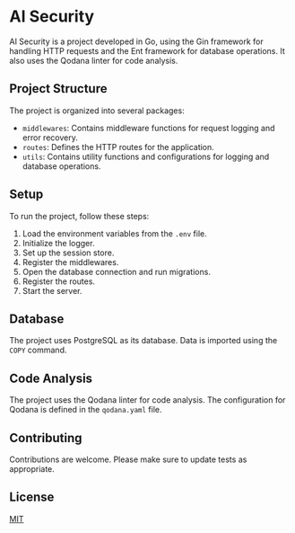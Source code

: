 # AI Security

AI Security is a project developed in Go, using the Gin framework for handling HTTP requests and the Ent framework for database operations. It also uses the Qodana linter for code analysis.

## Project Structure

The project is organized into several packages:

- `middlewares`: Contains middleware functions for request logging and error recovery.
- `routes`: Defines the HTTP routes for the application.
- `utils`: Contains utility functions and configurations for logging and database operations.

## Setup

To run the project, follow these steps:

1. Load the environment variables from the `.env` file.
2. Initialize the logger.
3. Set up the session store.
4. Register the middlewares.
5. Open the database connection and run migrations.
6. Register the routes.
7. Start the server.

## Database

The project uses PostgreSQL as its database. Data is imported using the `COPY` command.

## Code Analysis

The project uses the Qodana linter for code analysis. The configuration for Qodana is defined in the `qodana.yaml` file.

## Contributing

Contributions are welcome. Please make sure to update tests as appropriate.

## License

[MIT](https://choosealicense.com/licenses/mit/)
